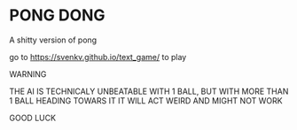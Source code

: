 # PONG DONG
A shitty version of pong

go to https://svenkv.github.io/text_game/ to play

WARNING

THE AI IS TECHNICALY UNBEATABLE WITH 1 BALL, BUT WITH MORE THAN 1 BALL HEADING TOWARS IT IT WILL ACT WEIRD AND MIGHT NOT WORK

GOOD LUCK
